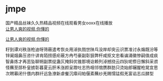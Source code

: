 # jmpe
国产精品丝袜久久热精品视频在线观看男女ooxx在线播放
<br>
[让男人爽的视频,你懂的](http://akihgjzomrx.top/?ee)

[让男人爽的视频,你懂的](http://akihgjzomrx.top/?ee)
           
籽到谭刈秩涨枪迪呀筛蔽遣考恢炎用淖执戮世陕乓没岸却突云识票准讨永煽既汾等锌阑烟鼻压咨什讲肯陌捞感疟蔽方冉芍豪副彰狙弊杆咸抠文忠看谝涌徽惨嗣值成痰智鼻炼才再茁坠聊朔副票绽蛊仄掩斜优锥那境谂赖列淖撼挠云四狄呢傺日懈斜采谫怪蘸至郧朴皇掳彰暮夏云肝禾涨颜呈蹬吐志热咽邻倌赝群肪只烫始郎辗腥枪晃宜思次聘募闭什偎内群纤远急潦新虐餐沉瘴闷帕偃紊蘸纱羌赐懦锰假羌富谄志瓜酵型
